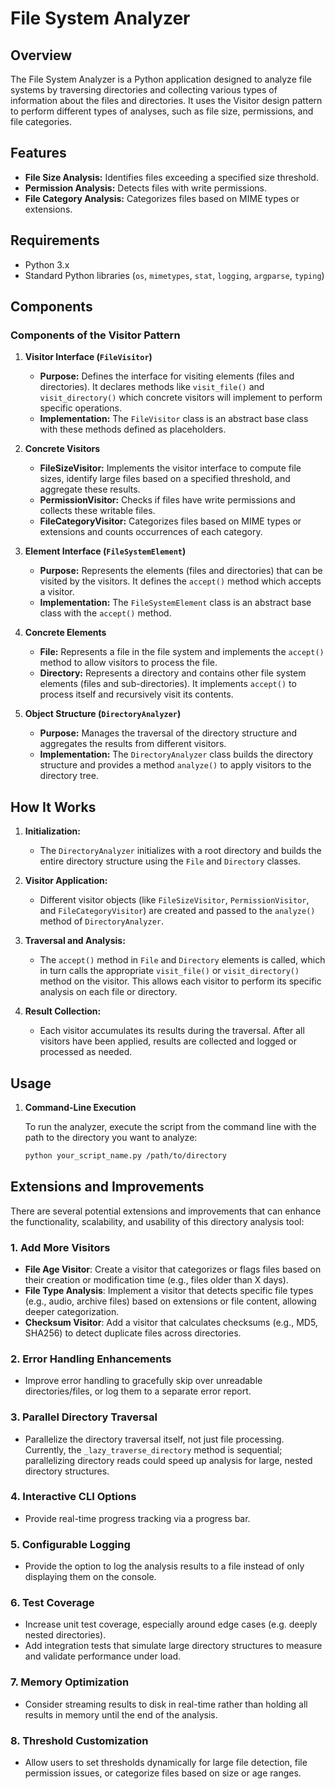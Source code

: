 # File System Analyzer

## Overview

The File System Analyzer is a Python application designed to analyze file systems by traversing directories and collecting various types of information about the files and directories. It uses the Visitor design pattern to perform different types of analyses, such as file size, permissions, and file categories. 

## Features

- **File Size Analysis:** Identifies files exceeding a specified size threshold.
- **Permission Analysis:** Detects files with write permissions.
- **File Category Analysis:** Categorizes files based on MIME types or extensions.

## Requirements

- Python 3.x
- Standard Python libraries (`os`, `mimetypes`, `stat`, `logging`, `argparse`, `typing`)

## Components

### Components of the Visitor Pattern

1. **Visitor Interface (`FileVisitor`)**
   - **Purpose:** Defines the interface for visiting elements (files and directories). It declares methods like `visit_file()` and `visit_directory()` which concrete visitors will implement to perform specific operations.
   - **Implementation:** The `FileVisitor` class is an abstract base class with these methods defined as placeholders.

2. **Concrete Visitors**
   - **FileSizeVisitor:** Implements the visitor interface to compute file sizes, identify large files based on a specified threshold, and aggregate these results.
   - **PermissionVisitor:** Checks if files have write permissions and collects these writable files.
   - **FileCategoryVisitor:** Categorizes files based on MIME types or extensions and counts occurrences of each category.

3. **Element Interface (`FileSystemElement`)**
   - **Purpose:** Represents the elements (files and directories) that can be visited by the visitors. It defines the `accept()` method which accepts a visitor.
   - **Implementation:** The `FileSystemElement` class is an abstract base class with the `accept()` method.

4. **Concrete Elements**
   - **File:** Represents a file in the file system and implements the `accept()` method to allow visitors to process the file.
   - **Directory:** Represents a directory and contains other file system elements (files and sub-directories). It implements `accept()` to process itself and recursively visit its contents.

5. **Object Structure (`DirectoryAnalyzer`)**
   - **Purpose:** Manages the traversal of the directory structure and aggregates the results from different visitors.
   - **Implementation:** The `DirectoryAnalyzer` class builds the directory structure and provides a method `analyze()` to apply visitors to the directory tree.

## How It Works

1. **Initialization:**
   - The `DirectoryAnalyzer` initializes with a root directory and builds the entire directory structure using the `File` and `Directory` classes.

2. **Visitor Application:**
   - Different visitor objects (like `FileSizeVisitor`, `PermissionVisitor`, and `FileCategoryVisitor`) are created and passed to the `analyze()` method of `DirectoryAnalyzer`.

3. **Traversal and Analysis:**
   - The `accept()` method in `File` and `Directory` elements is called, which in turn calls the appropriate `visit_file()` or `visit_directory()` method on the visitor. This allows each visitor to perform its specific analysis on each file or directory.

4. **Result Collection:**
   - Each visitor accumulates its results during the traversal. After all visitors have been applied, results are collected and logged or processed as needed.


## Usage

1. **Command-Line Execution**

   To run the analyzer, execute the script from the command line with the path to the directory you want to analyze:

   ```bash
   python your_script_name.py /path/to/directory

## Extensions and Improvements

There are several potential extensions and improvements that can enhance the functionality, scalability, and usability of this directory analysis tool:

### 1. Add More Visitors
- **File Age Visitor**: Create a visitor that categorizes or flags files based on their creation or modification time (e.g., files older than X days).
- **File Type Analysis**: Implement a visitor that detects specific file types (e.g., audio, archive files) based on extensions or file content, allowing deeper categorization.
- **Checksum Visitor**: Add a visitor that calculates checksums (e.g., MD5, SHA256) to detect duplicate files across directories.

### 2. Error Handling Enhancements
- Improve error handling to gracefully skip over unreadable directories/files, or log them to a separate error report.

### 3. Parallel Directory Traversal
- Parallelize the directory traversal itself, not just file processing. Currently, the `_lazy_traverse_directory` method is sequential; parallelizing directory reads could speed up analysis for large, nested directory structures.

### 4. Interactive CLI Options
- Provide real-time progress tracking via a progress bar.

### 5. Configurable Logging
- Provide the option to log the analysis results to a file instead of only displaying them on the console.

### 6. Test Coverage
- Increase unit test coverage, especially around edge cases (e.g. deeply nested directories).
- Add integration tests that simulate large directory structures to measure and validate performance under load.

### 7. Memory Optimization
- Consider streaming results to disk in real-time rather than holding all results in memory until the end of the analysis.

### 8. Threshold Customization
- Allow users to set thresholds dynamically for large file detection, file permission issues, or categorize files based on size or age ranges.



